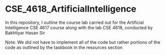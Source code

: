 # CSE_4618_ArtificialIntelligence

In this repository, I outline the course lab carried out for the Artificial Intelligence CSE 4617 course along with the lab CSE 4618, conducted by Bakhtiyar Hasan Sir

Note: We did not have to implement all of the code but rather portions of the code as outlined by the taskbook in the resources section
